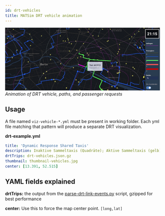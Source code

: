 ```yaml
---
id: drt-vehicles
title: MATSim DRT vehicle animation
---
```


![DRT banner](assets/drt.jpg)
_Animation of DRT vehicle, paths, and passenger requests_

## Usage

A file named `viz-vehicle-*.yml` must be present in working folder. Each yml file matching that pattern will produce a separate DRT visualization.

**drt-example.yml**

```yaml
title: 'Dynamic Response Shared Taxis'
description: Inaktive Sammeltaxis (Quadräte); Aktive Sammeltaxis (gelb)
drtTrips: drt-vehicles.json.gz
thumbnail: thumbnail-vehicles.jpg
center: [13.391, 52.515]
```

## YAML fields explained

**drtTrips:** the output from the [parse-drt-link-events.py](https://github.com/simwrapper/simwrapper/raw/master/scripts/parse-drt-link-events.py) script, gzipped for best performance

**center:** Use this to force the map center point. `[long,lat]`

